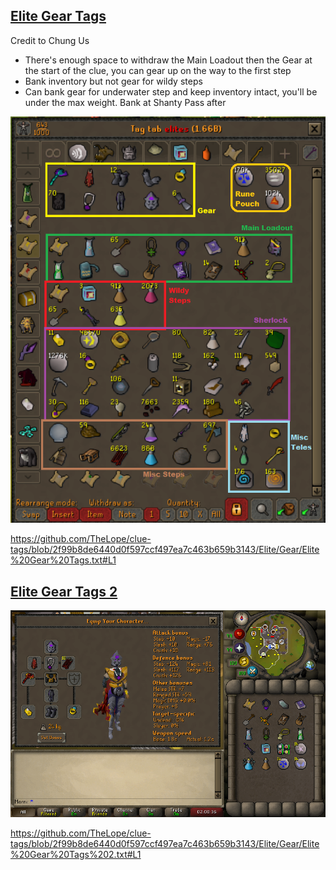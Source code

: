 ## [Elite Gear Tags](Elite%20Gear%20Tags.txt)
Credit to Chung Us
- There's enough space to withdraw the Main Loadout then the Gear at the start of the clue, you can gear up on the way to the first step
- Bank inventory but not gear for wildy steps
- Can bank gear for underwater step and keep inventory intact, you'll be under the max weight. Bank at Shanty Pass after

![Elite Gear](../../Docs/Elite%20Gear.png)

https://github.com/TheLope/clue-tags/blob/2f99b8de6440d0f597ccf497ea7c463b659b3143/Elite/Gear/Elite%20Gear%20Tags.txt#L1

## [Elite Gear Tags 2](Elite%20Gear%20Tags%202.txt)

![Elite Gear](../../Docs/Elite%20Gear%202.png)

https://github.com/TheLope/clue-tags/blob/2f99b8de6440d0f597ccf497ea7c463b659b3143/Elite/Gear/Elite%20Gear%20Tags%202.txt#L1